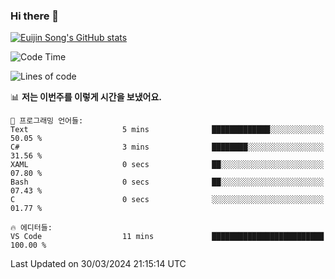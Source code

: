 ### Hi there 👋

[![Euijin Song's GitHub stats](https://github-readme-stats.vercel.app/api?username=lstar2397&count_private=true&show_icons=true&theme=tokyonight&locale=kr)](https://github.com/anuraghazra/github-readme-stats)

<!--START_SECTION:waka-->
![Code Time](http://img.shields.io/badge/Code%20Time-286%20hrs%2055%20mins-blue)

![Lines of code](https://img.shields.io/badge/%EC%A0%80%EB%8A%94%20%EC%97%AC%ED%83%9C%EA%B9%8C%EC%A7%80%20-744.6%20thousand%20%EC%A4%84%EC%9D%98%20%EC%BD%94%EB%93%9C%EB%A5%BC%20%EC%9E%91%EC%84%B1%ED%96%88%EC%96%B4%EC%9A%94.-blue)

📊 **저는 이번주를 이렇게 시간을 보냈어요.** 

```text
💬 프로그래밍 언어들: 
Text                     5 mins              █████████████░░░░░░░░░░░░   50.05 % 
C#                       3 mins              ████████░░░░░░░░░░░░░░░░░   31.56 % 
XAML                     0 secs              ██░░░░░░░░░░░░░░░░░░░░░░░   07.80 % 
Bash                     0 secs              ██░░░░░░░░░░░░░░░░░░░░░░░   07.43 % 
C                        0 secs              ░░░░░░░░░░░░░░░░░░░░░░░░░   01.77 % 

🔥 에디터들: 
VS Code                  11 mins             █████████████████████████   100.00 % 
```


 Last Updated on 30/03/2024 21:15:14 UTC
<!--END_SECTION:waka-->

<!--
**lstar2397/lstar2397** is a ✨ _special_ ✨ repository because its `README.md` (this file) appears on your GitHub profile.

Here are some ideas to get you started:

- 🔭 I’m currently working on ...
- 🌱 I’m currently learning ...
- 👯 I’m looking to collaborate on ...
- 🤔 I’m looking for help with ...
- 💬 Ask me about ...
- 📫 How to reach me: ...
- 😄 Pronouns: ...
- ⚡ Fun fact: ...
-->
